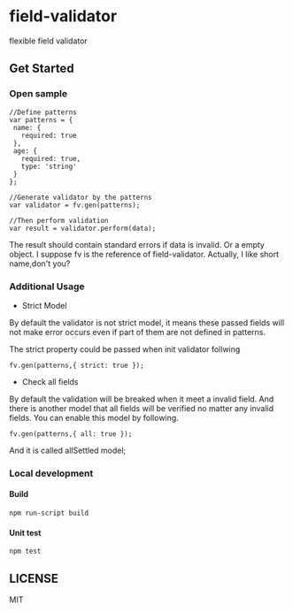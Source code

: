 # field-validator
flexible field validator


## Get Started

### Open sample

 ```
//Define patterns
var patterns = {
  name: {
    required: true
  },
  age: {
    required: true,
    type: 'string'
  }
};

//Generate validator by the patterns
var validator = fv.gen(patterns);

//Then perform validation
var result = validator.perform(data);

```

The result should contain standard errors if data is invalid. Or a empty object.
I suppose fv is the reference of field-validator. Actually, I like short name,don't you?


### Additional Usage

* Strict Model

By default the validator is not strict model, it means these passed fields will not make error occurs even if part of them are not defined in patterns.

The strict property could be passed when init validator follwing
```
fv.gen(patterns,{ strict: true });
```

* Check all fields

By default the validation will be breaked when it meet a invalid field.  And there is another model that all fields will be verified no matter any invalid fields.  You can enable this model by following.

```
fv.gen(patterns,{ all: true });
```

And it is called allSettled model;


### Local development

#### Build
```
npm run-script build
```

#### Unit test
```
npm test
```

## LICENSE

MIT
